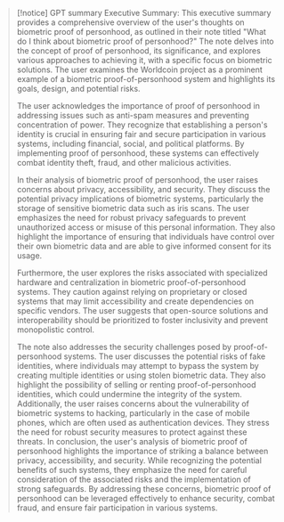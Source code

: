 >[!notice] GPT summary
>Executive Summary:
>This executive summary provides a comprehensive overview of the user's thoughts on biometric proof of personhood, as outlined in their note titled "What do I think about biometric proof of personhood?" The note delves into the concept of proof of personhood, its significance, and explores various approaches to achieving it, with a specific focus on biometric solutions. The user examines the Worldcoin project as a prominent example of a biometric proof-of-personhood system and highlights its goals, design, and potential risks.
>
>The user acknowledges the importance of proof of personhood in addressing issues such as anti-spam measures and preventing concentration of power. They recognize that establishing a person's identity is crucial in ensuring fair and secure participation in various systems, including financial, social, and political platforms. By implementing proof of personhood, these systems can effectively combat identity theft, fraud, and other malicious activities.
>
>In their analysis of biometric proof of personhood, the user raises concerns about privacy, accessibility, and security. They discuss the potential privacy implications of biometric systems, particularly the storage of sensitive biometric data such as iris scans. The user emphasizes the need for robust privacy safeguards to prevent unauthorized access or misuse of this personal information. They also highlight the importance of ensuring that individuals have control over their own biometric data and are able to give informed consent for its usage.
>
>Furthermore, the user explores the risks associated with specialized hardware and centralization in biometric proof-of-personhood systems. They caution against relying on proprietary or closed systems that may limit accessibility and create dependencies on specific vendors. The user suggests that open-source solutions and interoperability should be prioritized to foster inclusivity and prevent monopolistic control.
>
>The note also addresses the security challenges posed by proof-of-personhood systems. The user discusses the potential risks of fake identities, where individuals may attempt to bypass the system by creating multiple identities or using stolen biometric data. They also highlight the possibility of selling or renting proof-of-personhood identities, which could undermine the integrity of the system. Additionally, the user raises concerns about the vulnerability of biometric systems to hacking, particularly in the case of mobile phones, which are often used as authentication devices. They stress the need for robust security measures to protect against these threats.
>In conclusion, the user's analysis of biometric proof of personhood highlights the importance of striking a balance between privacy, accessibility, and security. While recognizing the potential benefits of such systems, they emphasize the need for careful consideration of the associated risks and the implementation of strong safeguards. By addressing these concerns, biometric proof of personhood can be leveraged effectively to enhance security, combat fraud, and ensure fair participation in various systems.